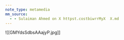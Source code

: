 ```yaml
---
note_type: metamedia
mm_source:
  - - Sulaiman Ahmed on X httpst.costbiwrrMyX  X.md
---
```


![[GMYdsSdbsAAajyP.jpg]]


